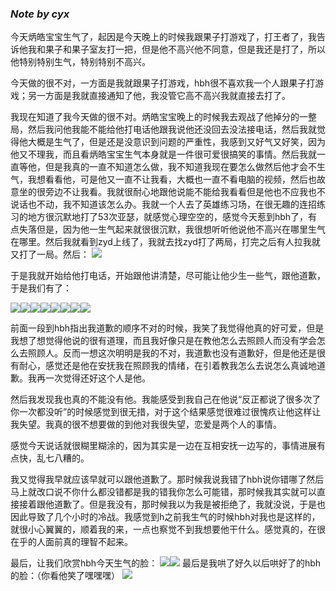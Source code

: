 ### *Note by cyx*
今天炳皓宝宝生气了，起因是今天晚上的时候我跟果子打游戏了，打王者了，我告诉他我和果子和果子室友打一把，但是他不高兴他不同意，但是我还是打了，所以他特别特别生气，特别特别不高兴。

今天做的很不对，一方面是我就跟果子打游戏，hbh很不喜欢我一个人跟果子打游戏；另一方面是我就直接通知了他，我没管它高不高兴我就直接去打了。

我现在知道了我今天做的很不对。炳皓宝宝晚上的时候我去观战了他掉分的一整局，然后我问他我能不能给他打电话他跟我说他还没回去没法接电话，然后我就觉得他大概是生气了，但是还是没意识到问题的严重性，我感到又好气又好笑，因为他又不理我，而且看炳皓宝宝生气本身就是一件很可爱很搞笑的事情。然后我就一直等他，但是我真的一直不知道怎么做，我不知道我现在要怎么做然后他才会不生气，我想看看他，可是他又一直不让我看，大概也一直不看电脑的视频，然后也故意坐的很旁边不让我看。我就很耐心地跟他说能不能给我看看但是他也不应我也不说话也不动，我不知道该怎么办。我就一个人去了英雄练习场，在很无趣的连招练习的地方很沉默地打了53次亚瑟，就感觉心理空空的，感觉今天惹到hbh了，有点失落但是，因为他一生气起来就很很沉默，我很想听听他说他不高兴在哪里生气在哪里。然后我就看到zyd上线了，我就去找zyd打了两局，打完之后有人拉我就又打了一局。然后：
![](../../img/12/3.png)

于是我就开始给他打电话，开始跟他讲清楚，尽可能让他少生一些气，跟他道歉，于是我们有了：

![](../../img/12/3.png)![](../../img/12/4.png)![](../../img/12/5.png)![](../../img/12/5.png)![](../../img/12/7.png)![](../../img/12/8.png)![](../../img/12/9.png)![](../../img/12/10.png)

前面一段到hbh指出我道歉的顺序不对的时候，我笑了我觉得他真的好可爱，但是我想了想觉得他说的很有道理，而且我好像只是在教他怎么去照顾人而没有学会怎么去照顾人。反而一想这次明明是我的不对，我道歉也没有道歉好，但是他还是很有耐心，感觉还是他在安抚我在照顾我的情绪，在引着教我怎么去说怎么真诚地道歉。我再一次觉得还好这个人是他。

然后我发现我也真的不能没有他。我能感受到我自己在他说“反正都说了很多次了你一次都没听”的时候感觉到很无措，对于这个结果感觉很难过很愧疚让他这样让我失望。我真的很不想要做的到他对我很失望，恋爱是两个人的事情。

感觉今天说话就很糊里糊涂的，因为其实是一边在互相安抚一边写的，事情进展有点快，乱七八糟的。

我又觉得我早就应该早就可以跟他道歉了。那时候我说我错了hbh说你错哪了然后马上就改口说不你什么都没错都是我的错我你怎么可能错，那时候我其实就可以直接接着跟他道歉了。但是我没有，那时候我以为我是被拒绝了，我就没说，于是也因此导致了几个小时的冷战。我感觉到h之前我生气的时候hbh对我也是这样的，就很小心翼翼的，顺着我的来，一点也察觉不到我想要他干什么。感觉真的，在很在乎的人面前真的理智不起来。

最后，让我们欣赏hbh今天生气的脸：
![](../../img/12/1.jpg)![](../../img/12/2.jpg)
最后是我哄了好久以后哄好了的hbh的脸：（你看他笑了嘿嘿嘿）
![](../../img/12/11.jpg)
